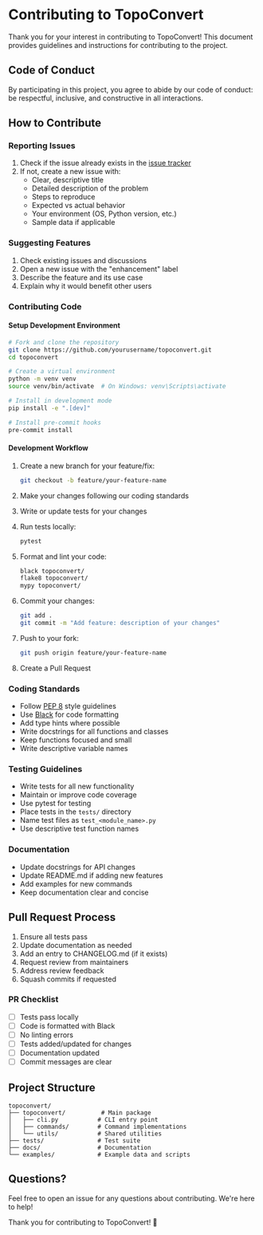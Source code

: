 # Contributing to TopoConvert

Thank you for your interest in contributing to TopoConvert! This document provides guidelines and instructions for contributing to the project.

## Code of Conduct

By participating in this project, you agree to abide by our code of conduct: be respectful, inclusive, and constructive in all interactions.

## How to Contribute

### Reporting Issues

1. Check if the issue already exists in the [issue tracker](https://github.com/yourusername/topoconvert/issues)
2. If not, create a new issue with:
   - Clear, descriptive title
   - Detailed description of the problem
   - Steps to reproduce
   - Expected vs actual behavior
   - Your environment (OS, Python version, etc.)
   - Sample data if applicable

### Suggesting Features

1. Check existing issues and discussions
2. Open a new issue with the "enhancement" label
3. Describe the feature and its use case
4. Explain why it would benefit other users

### Contributing Code

#### Setup Development Environment

```bash
# Fork and clone the repository
git clone https://github.com/yourusername/topoconvert.git
cd topoconvert

# Create a virtual environment
python -m venv venv
source venv/bin/activate  # On Windows: venv\Scripts\activate

# Install in development mode
pip install -e ".[dev]"

# Install pre-commit hooks
pre-commit install
```

#### Development Workflow

1. Create a new branch for your feature/fix:
   ```bash
   git checkout -b feature/your-feature-name
   ```

2. Make your changes following our coding standards

3. Write or update tests for your changes

4. Run tests locally:
   ```bash
   pytest
   ```

5. Format and lint your code:
   ```bash
   black topoconvert/
   flake8 topoconvert/
   mypy topoconvert/
   ```

6. Commit your changes:
   ```bash
   git add .
   git commit -m "Add feature: description of your changes"
   ```

7. Push to your fork:
   ```bash
   git push origin feature/your-feature-name
   ```

8. Create a Pull Request

### Coding Standards

- Follow [PEP 8](https://pep8.org/) style guidelines
- Use [Black](https://black.readthedocs.io/) for code formatting
- Add type hints where possible
- Write docstrings for all functions and classes
- Keep functions focused and small
- Write descriptive variable names

### Testing Guidelines

- Write tests for all new functionality
- Maintain or improve code coverage
- Use pytest for testing
- Place tests in the `tests/` directory
- Name test files as `test_<module_name>.py`
- Use descriptive test function names

### Documentation

- Update docstrings for API changes
- Update README.md if adding new features
- Add examples for new commands
- Keep documentation clear and concise

## Pull Request Process

1. Ensure all tests pass
2. Update documentation as needed
3. Add an entry to CHANGELOG.md (if it exists)
4. Request review from maintainers
5. Address review feedback
6. Squash commits if requested

### PR Checklist

- [ ] Tests pass locally
- [ ] Code is formatted with Black
- [ ] No linting errors
- [ ] Tests added/updated for changes
- [ ] Documentation updated
- [ ] Commit messages are clear

## Project Structure

```
topoconvert/
├── topoconvert/          # Main package
│   ├── cli.py           # CLI entry point
│   ├── commands/        # Command implementations
│   └── utils/           # Shared utilities
├── tests/               # Test suite
├── docs/                # Documentation
└── examples/            # Example data and scripts
```

## Questions?

Feel free to open an issue for any questions about contributing. We're here to help!

Thank you for contributing to TopoConvert! 🎉